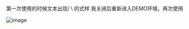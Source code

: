 第一次使用的时候文本出现/   \  的式样
我关闭后重新进入DEMO环境，再次使用

![image](https://github.com/ileay/InternLM2_HOMEWORK/assets/34882785/cf7ae6a0-99b8-4772-9f5e-eb2c62f64c70)

